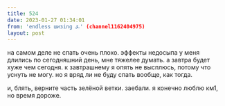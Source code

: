 ```yaml
---
title: 524
date: 2023-01-27 01:34:01
from: 'endless шизing ⍼' (channel1162404975)
layout: post
---
```


на самом деле не спать очень плохо. эффекты недосыпа у меня длились по сегодняшний день, мне тяжелее думать.
а завтра будет хуже чем сегодня. к завтрашнему я опять не высплюсь, потому что уснуть не могу. но я вряд ли не буду спать вообще, как тогда.

и, блять, верните часть зелёной ветки. заебали. я конечно люблю км1, но время дороже.
